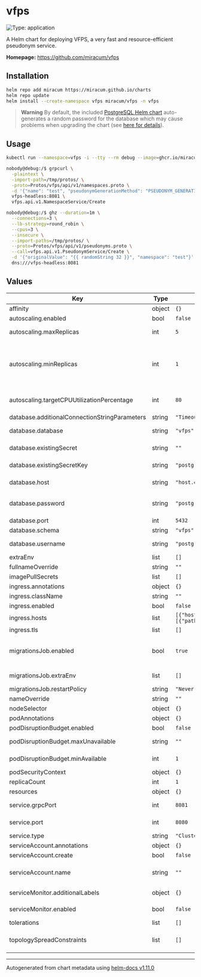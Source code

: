# vfps

![Type: application](https://img.shields.io/badge/Type-application-informational?style=flat-square)

A Helm chart for deploying VFPS, a very fast and resource-efficient pseudonym service.

**Homepage:** <https://github.com/miracum/vfps>

## Installation

```sh
helm repo add miracum https://miracum.github.io/charts
helm repo update
helm install --create-namespace vfps miracum/vfps -n vfps
```

> **Warning**
> By default, the included [PostgreSQL Helm chart](https://github.com/bitnami/charts/tree/master/bitnami/postgresql#upgrading)
> auto-generates a random password for the database which may cause problems when upgrading the chart (see [here for details](https://github.com/bitnami/charts/tree/master/bitnami/postgresql#upgrading)).

## Usage

```sh
kubectl run --namespace=vfps -i --tty --rm debug --image=ghcr.io/miracum/vfps-grpc-utils:latest --restart=Never -- bash

nobody@debug:/$ grpcurl \
  -plaintext \
  -import-path=/tmp/protos/ \
  -proto=Protos/vfps/api/v1/namespaces.proto \
  -d '{"name": "test", "pseudonymGenerationMethod": "PSEUDONYM_GENERATION_METHOD_SECURE_RANDOM_BASE64URL_ENCODED", "pseudonymLength": 32}' \
  vfps-headless:8081 \
  vfps.api.v1.NamespaceService/Create

nobody@debug:/$ ghz --duration=1m \
  --connections=3 \
  --lb-strategy=round_robin \
  --cpus=3 \
  --insecure \
  --import-paths=/tmp/protos/ \
  --proto=Protos/vfps/api/v1/pseudonyms.proto \
  --call=vfps.api.v1.PseudonymService/Create \
  -d '{"originalValue": "{{ randomString 32 }}", "namespace": "test"}' \
  dns:///vfps-headless:8081
```

## Values

| Key                                           | Type   | Default                                                                                                           | Description                                                                                                                                                                                                                                                                                                                               |
| --------------------------------------------- | ------ | ----------------------------------------------------------------------------------------------------------------- | ----------------------------------------------------------------------------------------------------------------------------------------------------------------------------------------------------------------------------------------------------------------------------------------------------------------------------------------- |
| affinity                                      | object | `{}`                                                                                                              | pod affinity                                                                                                                                                                                                                                                                                                                              |
| autoscaling.enabled                           | bool   | `false`                                                                                                           | enable horizontal pod autoscaling                                                                                                                                                                                                                                                                                                         |
| autoscaling.maxReplicas                       | int    | `5`                                                                                                               | upper limit for the number of pods that can be set by the autoscaler; cannot be smaller than `minReplicas`.                                                                                                                                                                                                                               |
| autoscaling.minReplicas                       | int    | `1`                                                                                                               | minReplicas is the lower limit for the number of replicas to which the autoscaler can scale down. It defaults to 1 pod. minReplicas is allowed to be 0 if the alpha feature gate HPAScaleToZero is enabled and at least one Object or External metric is configured. Scaling is active as long as at least one metric value is available. |
| autoscaling.targetCPUUtilizationPercentage    | int    | `80`                                                                                                              | target average CPU utilization (represented as a percentage of requested CPU) over all the pods; if not specified the default autoscaling policy will be used.                                                                                                                                                                            |
| database.additionalConnectionStringParameters | string | `"Timeout=60;Max Auto Prepare=5;"`                                                                                | additional parameters appended to the connection string                                                                                                                                                                                                                                                                                   |
| database.database                             | string | `"vfps"`                                                                                                          | name of the database inside. If postgresql.enabled=true, then postgresql.postgresqlDatabase is used                                                                                                                                                                                                                                       |
| database.existingSecret                       | string | `""`                                                                                                              | name of an existing secret containing the password to the DB.                                                                                                                                                                                                                                                                             |
| database.existingSecretKey                    | string | `"postgresql-postgres-password"`                                                                                  | name of the key in `webApi.db.existingSecret` to use as the password to the DB.                                                                                                                                                                                                                                                           |
| database.host                                 | string | `"host.example.com"`                                                                                              | database hostname of an external database. Only used if `postgresql.enabled` is set to `false`.                                                                                                                                                                                                                                           |
| database.password                             | string | `"postgres"`                                                                                                      | the database password. Only used if postgresql.enabled=false, otherwise the secret created by the postgresql chart is used                                                                                                                                                                                                                |
| database.port                                 | int    | `5432`                                                                                                            | port used to connect to the postgres DB                                                                                                                                                                                                                                                                                                   |
| database.schema                               | string | `"vfps"`                                                                                                          | schema used for the tables.                                                                                                                                                                                                                                                                                                               |
| database.username                             | string | `"postgres"`                                                                                                      | username used to connect to the DB. Note that this name is currently used even if postgresql.enabled=true                                                                                                                                                                                                                                 |
| extraEnv                                      | list   | `[]`                                                                                                              | extra environment variables to set on the vfps api container                                                                                                                                                                                                                                                                              |
| fullnameOverride                              | string | `""`                                                                                                              | override the full release name                                                                                                                                                                                                                                                                                                            |
| imagePullSecrets                              | list   | `[]`                                                                                                              | image pull secrets used by the main deployment container                                                                                                                                                                                                                                                                                  |
| ingress.annotations                           | object | `{}`                                                                                                              | extra annotations to apply to the Ingress resource                                                                                                                                                                                                                                                                                        |
| ingress.className                             | string | `""`                                                                                                              | ingressClassName to use                                                                                                                                                                                                                                                                                                                   |
| ingress.enabled                               | bool   | `false`                                                                                                           | create an Ingress for the application                                                                                                                                                                                                                                                                                                     |
| ingress.hosts                                 | list   | `[{"host":"vfps.127.0.0.1.nip.io","paths":[{"path":"/","pathType":"ImplementationSpecific","portName":"http"}]}]` | list of ingress hosts                                                                                                                                                                                                                                                                                                                     |
| ingress.tls                                   | list   | `[]`                                                                                                              | TLS configuration                                                                                                                                                                                                                                                                                                                         |
| migrationsJob.enabled                         | bool   | `true`                                                                                                            | whether to enable the database migration job. If enabled, a `ServiceAccount`, `Role`, and `RoleBinding` resources are created which are used by an init container of the main application to wait for the migrations to complete.                                                                                                         |
| migrationsJob.extraEnv                        | list   | `[]`                                                                                                              | extra environment variables to set on the migrations job container                                                                                                                                                                                                                                                                        |
| migrationsJob.restartPolicy                   | string | `"Never"`                                                                                                         | restart policy for the migration job                                                                                                                                                                                                                                                                                                      |
| nameOverride                                  | string | `""`                                                                                                              | override the release name                                                                                                                                                                                                                                                                                                                 |
| nodeSelector                                  | object | `{}`                                                                                                              | pod node selector                                                                                                                                                                                                                                                                                                                         |
| podAnnotations                                | object | `{}`                                                                                                              | annotations to set on the main deployment's pod                                                                                                                                                                                                                                                                                           |
| podDisruptionBudget.enabled                   | bool   | `false`                                                                                                           | create a PodDisruptionBudget resource                                                                                                                                                                                                                                                                                                     |
| podDisruptionBudget.maxUnavailable            | string | `""`                                                                                                              | Maximum unavailable instances; ignored if there is no PodDisruptionBudget                                                                                                                                                                                                                                                                 |
| podDisruptionBudget.minAvailable              | int    | `1`                                                                                                               | Minimum available instances; ignored if there is no PodDisruptionBudget                                                                                                                                                                                                                                                                   |
| podSecurityContext                            | object | `{}`                                                                                                              | the pod security context                                                                                                                                                                                                                                                                                                                  |
| replicaCount                                  | int    | `1`                                                                                                               | number of replicas                                                                                                                                                                                                                                                                                                                        |
| resources                                     | object | `{}`                                                                                                              | resource limits and requests                                                                                                                                                                                                                                                                                                              |
| service.grpcPort                              | int    | `8081`                                                                                                            | the port which supports HTTP2 only, to accept plaintext gRPC calls                                                                                                                                                                                                                                                                        |
| service.port                                  | int    | `8080`                                                                                                            | the port for the main endpoint which supports HTTP1, HTTP2, and HTTP3                                                                                                                                                                                                                                                                     |
| service.type                                  | string | `"ClusterIP"`                                                                                                     | the type of service                                                                                                                                                                                                                                                                                                                       |
| serviceAccount.annotations                    | object | `{}`                                                                                                              | Annotations to add to the service account                                                                                                                                                                                                                                                                                                 |
| serviceAccount.create                         | bool   | `false`                                                                                                           | Specifies whether a service account should be created.                                                                                                                                                                                                                                                                                    |
| serviceAccount.name                           | string | `""`                                                                                                              | The name of the service account to use. If not set and create is true, a name is generated using the fullname template                                                                                                                                                                                                                    |
| serviceMonitor.additionalLabels               | object | `{}`                                                                                                              | additional labels to apply to the ServiceMonitor object, e.g. `release: prometheus`                                                                                                                                                                                                                                                       |
| serviceMonitor.enabled                        | bool   | `false`                                                                                                           | if enabled, creates a ServiceMonitor instance for Prometheus Operator-based monitoring                                                                                                                                                                                                                                                    |
| tolerations                                   | list   | `[]`                                                                                                              | pod tolerations                                                                                                                                                                                                                                                                                                                           |
| topologySpreadConstraints                     | list   | `[]`                                                                                                              | pod topology spread configuration see: <https://kubernetes.io/docs/concepts/workloads/pods/pod-topology-spread-constraints/#api>                                                                                                                                                                                                          |

---

Autogenerated from chart metadata using [helm-docs v1.11.0](https://github.com/norwoodj/helm-docs/releases/v1.11.0)
